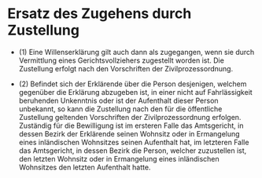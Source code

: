 # Ersatz des Zugehens durch Zustellung

- (1) Eine Willenserklärung gilt auch dann als zugegangen, wenn sie durch Vermittlung eines Gerichtsvollziehers zugestellt worden ist. Die Zustellung erfolgt nach den Vorschriften der Zivilprozessordnung.

- (2) Befindet sich der Erklärende über die Person desjenigen, welchem gegenüber die Erklärung abzugeben ist, in einer nicht auf Fahrlässigkeit beruhenden Unkenntnis oder ist der Aufenthalt dieser Person unbekannt, so kann die Zustellung nach den für die öffentliche Zustellung geltenden Vorschriften der Zivilprozessordnung erfolgen. Zuständig für die Bewilligung ist im ersteren Falle das Amtsgericht, in dessen Bezirk der Erklärende seinen Wohnsitz oder in Ermangelung eines inländischen Wohnsitzes seinen Aufenthalt hat, im letzteren Falle das Amtsgericht, in dessen Bezirk die Person, welcher zuzustellen ist, den letzten Wohnsitz oder in Ermangelung eines inländischen Wohnsitzes den letzten Aufenthalt hatte.

